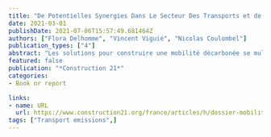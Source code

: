 ```yaml
---
title: "De Potentielles Synergies Dans Le Secteur Des Transports et de l'aménagement Urbain : Etude de Cas de La Région Ile de France"
date: 2021-03-01
publishDate: 2021-07-06T15:57:49.681464Z
authors: ["Flora Delhomme", "Vincent Viguié", "Nicolas Coulombel"]
publication_types: ["4"]
abstract: "Les solutions pour construire une mobilité décarbonée se multiplient et se diversifient. Pourtant, les objectifs de réduction d’émissions de CO2 dans le secteur des transports - comme en témoignent le rapport de suivi de la SNBC (2019) et les travaux du Haut Conseil pour le Climat - sont difficilement atteints. Les politiques environnementales interagissent entre elles, parfois de manière complexe, avec comme résultat que les conséquences globales d’une combinaison de politiques peuvent différer de la somme de chaque politique prise séparément. Il y a donc un enjeu à identifier les combinaisons de mesures les plus efficaces afin d’atteindre les objectifs de décarbonation."
featured: false
publication: "*Construction 21*"
categories:
- Book or report

links:
- name: URL
  url: https://www.construction21.org/france/articles/h/dossier-mobilites-28-de-potentielles-synergies-dans-le-secteur-des-transports-et-de-l-amenagement-urbain-etude-de-cas-de-la-region-ile-de-france.html
tags: ["Transport emissions",]
---
```


